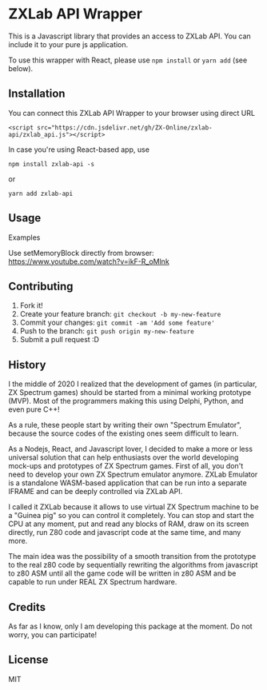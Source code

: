 # ZXLab API Wrapper

This is a Javascript library that provides an access to ZXLab API. You can include it to your pure js application.

To use this wrapper with React, please use `npm install` or `yarn add` (see below).

## Installation

You can connect this ZXLab API Wrapper to your browser using direct URL

```
<script src="https://cdn.jsdelivr.net/gh/ZX-Online/zxlab-api/zxlab_api.js"></script>
```

In case you're using React-based app, use 

`npm install zxlab-api -s`

or 

`yarn add zxlab-api`


## Usage

Examples

Use setMemoryBlock directly from browser:
https://www.youtube.com/watch?v=ikF-R_oMlnk


## Contributing

1. Fork it!
2. Create your feature branch: `git checkout -b my-new-feature`
3. Commit your changes: `git commit -am 'Add some feature'`
4. Push to the branch: `git push origin my-new-feature`
5. Submit a pull request :D

## History

I the middle of 2020 I realized that the development of games (in particular, ZX Spectrum games) should be started from a minimal working prototype (MVP). Most of the programmers making this using Delphi, Python, and even pure C++!

As a rule, these people start by writing their own "Spectrum Emulator", because the source codes of the existing ones seem difficult to learn.

As a Nodejs, React, and Javascript lover, I decided to make a more or less universal solution that can help enthusiasts over the world developing mock-ups and prototypes of ZX Spectrum games. First of all, you don't need to develop your own ZX Spectrum emulator anymore. ZXLab Emulator is a standalone WASM-based application that can be run into a separate IFRAME and can be deeply controlled via ZXLab API.

I called it ZXLab because it allows to use virtual ZX Spectrum machine to be a "Guinea pig" so you can control it completely. You can stop and start the CPU at any moment, put and read any blocks of RAM, draw on its screen directly, run Z80 code and javascript code at the same time, and many more.

The main idea was the possibility of a smooth transition from the prototype to the real z80 code by sequentially rewriting the algorithms from javascript to z80 ASM until all the game code will be written in z80 ASM and be capable to run under REAL ZX Spectrum hardware.

## Credits

As far as I know, only I am developing this package at the moment. Do not worry, you can participate!

## License

MIT